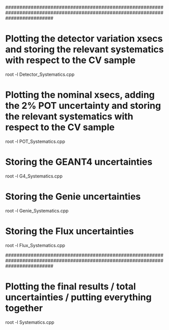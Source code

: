 #################################################################################################################################


# Plotting the detector variation xsecs and storing the relevant systematics with respect to the CV sample

root -l Detector_Systematics.cpp

# Plotting the nominal xsecs, adding the 2% POT uncertainty and storing the relevant systematics with respect to the CV sample

root -l POT_Systematics.cpp

# Storing the GEANT4 uncertainties

root -l G4_Systematics.cpp

# Storing the Genie uncertainties

root -l Genie_Systematics.cpp

# Storing the Flux uncertainties

root -l Flux_Systematics.cpp


#################################################################################################################################


# Plotting the final results / total uncertainties / putting everything together

root -l Systematics.cpp
